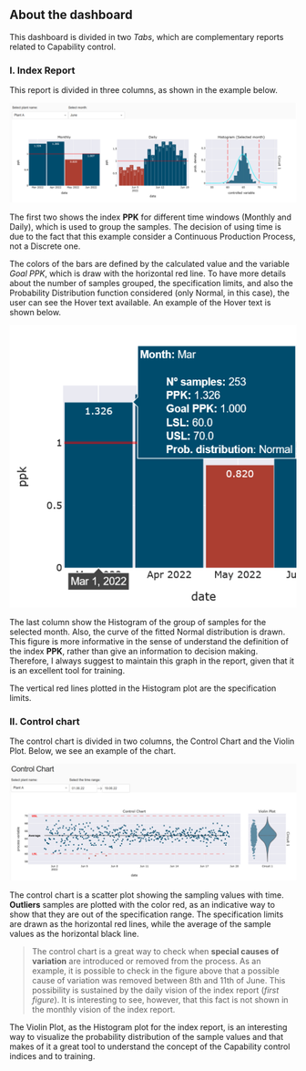 ## About the dashboard

This dashboard is divided in two _Tabs_, which are complementary reports related to Capability control.

### I. Index Report

This report is divided in three columns, as shown in the example below.

![Example index report](./example_index_report.png)

The first two shows the index **PPK** for different time windows (Monthly and Daily), which is used to group the samples. The decision of using time is due to the fact that this example consider a Continuous Production Process, not a Discrete one.

The colors of the bars are defined by the calculated value and the variable _Goal PPK_, which is draw with the horizontal red line.
To have more details about the number of samples grouped, the specification limits, and also the Probability Distribution function considered (only Normal, in this case), the user can see the Hover text available. An example of the Hover text is shown below.

![Example of the hover text available for the index report](./hovertemplate_index_report.png)

The last column show the Histogram of the group of samples for the selected month. Also, the curve of the fitted Normal distribution is drawn. This figure is more informative in the sense of understand the definition of the index **PPK**, rather than give an information to decision making. Therefore, I always suggest to maintain this graph in the report, given that it is an excellent tool for training.

The vertical red lines plotted in the Histogram plot are the specification limits.

### II. Control chart

The control chart is divided in two columns, the Control Chart and the Violin Plot. Below, we see an example of the chart.

![Example control chart](./example_control_chart.png)

The control chart is a scatter plot showing the sampling values with time. **Outliers** samples are plotted with the color red, as an indicative way to show that they are out of the specification range.
The specification limits are drawn as the horizontal red lines, while the average of the sample values as the horizontal black line.

> The control chart is a great way to check when **special causes of variation** are introduced or removed from the process. As an example, it is possible to check in the figure above that a possible cause of variation was removed between 8th and 11th of June. This possibility is sustained by the daily vision of the index report (_first figure_). It is interesting to see, however, that this fact is not shown in the monthly vision of the index report.

The Violin Plot, as the Histogram plot for the index report, is an interesting way to visualize the probability distribution of the sample values and that makes of it a great tool to understand the concept of the Capability control indices and to training.
